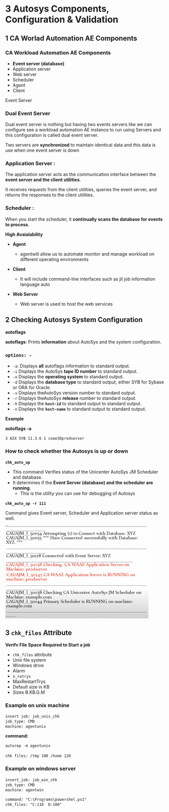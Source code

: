 # **3 Autosys Components, Configuration & Validation**

## **1 CA Worlad Automation AE Components**

### CA Workload Automation AE Components 

* **Event server (database)**
* Application server 
* Web server 
* Scheduler 
* Agent 
* Client 

Event Server 

### Dual Event Server 

Dual event server is nothing but having two events servers like we can configure see a workload automation AE instance to run using Servers and this configuration is called dual event server.

Two servers are **synchronized** to maintain identical data and this data is use when one event server is down 


### **Application Server** : 

The application server acts as the communication interface between the **event server and the client utilities**. 

It receives requests from the client utilities, queries the event server, and returns the responses to the client utilities. 


### **Scheduler** : 

When you start the scheduler, it **continually scans the database for events to process**. 

**High Avaialability**

* **Agent**
	* agentwill allow us to automate monitor and manage workload on different operating environments 

* **Client** 
	* It will include command-line interfaces such as jil job information language auto 
* **Web Server** 
	* 	Web server is used to host the web services

## **2 Checking Autosys System Configuration**

**autoflags** 

**autoflags**: Prints **information** about AutoSys and the system configuration. 

### `options: -`

* `-a`:  Displays **all** autoflags information to standard output. 
* `-i` Displays the AutoSys **tape ID number** to standard output. 
* `-o` Displays the **operating system** to standard output. 
* `-d` Displays the **database type** to standard output, either SYB for Sybase or ORA for Oracle. 
* `-v` Displays theAutoSys version number to standard output. 
* `-r` Displays theAutoSys **release** number to standard output. 
* `-h` Displays the **`host-id`** to standard output to standard output. 
* `-n` Displays the **`host-name`** to standard output to standard output. 

**Example**

**autoflags -a**


```
3 AIX SYB 11.3.6 1 coae38prodserver 
```

### **How to check whether the Autosys is up or down** 


**`chk_auto_up`**

* This command Verifies status of the Unicenter AutoSys JM Scheduler and database. 
* It determines if the **Event Server (database) and the scheduler are running**. 
	* This is the utility you can use for debugging of Autosys 




**`chk_auto_up -r 111`** 

Command gives Event server, Scheduler and Application server status as well. 

![Alt Image Text](../images/auto3_1.png "Body image")


## **3 `chk_files` Attribute**

**Verifv File Space Required to Start a job**


* `chk_files` attribute
* Unix file system
* Windows drive
* Alarm
* `n_retrys`
* MaxRestartTrys
* Default size in KB
* Sizes B.KB.G.M


### **Example on unix machine**


```
insert job: job_unix_chk 
job_type: CMD
machine: agentunix
```

**command:** 

```
autorep -m agentunix

chk files: /tmp 100 /home 120
```

### **Example on windows server**

```
insert_job: job_win_chk 
job_type: CMD
machine: agentwin
```

```
command: "C:\Programs\powershel.ps1"
chk_files: "C:110  D:100"
```